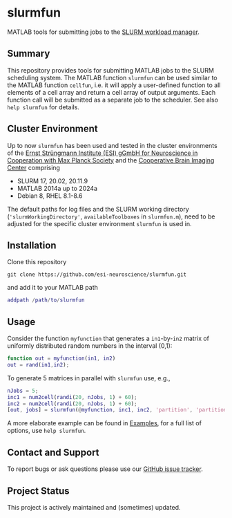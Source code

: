 <!--
Copyright (c) 2025 Ernst Strüngmann Institute (ESI) for Neuroscience
in Cooperation with Max Planck Society
SPDX-License-Identifier: CC-BY-NC-SA-1.0
-->

# slurmfun

MATLAB tools for submitting jobs to the [SLURM workload manager](https://slurm.schedmd.com/overview.html). 

## Summary 

This repository provides tools for submitting MATLAB jobs to the SLURM scheduling 
system. The MATLAB function `slurmfun` can be used similar to the MATLAB function 
`cellfun`, i.e. it will apply a user-defined function to all elements of a cell 
array and return a cell array of output arguments. Each function call will be 
submitted as a separate job to the scheduler. See also `help slurmfun` for details.

## Cluster Environment
Up to now `slurmfun` has been used and tested in the cluster environments of the 
[Ernst Strüngmann Institute (ESI) gGmbH for Neuroscience in Cooperation with Max Planck Society](https://www.esi-frankfurt.de/) 
and the [Cooperative Brain Imaging Center](https://cobic.de/) comprising

- SLURM 17, 20.02, 20.11.9
- MATLAB 2014a up to 2024a
- Debian 8, RHEL 8.1-8.6

The default paths for log files and the SLURM working directory (`'slurmWorkingDirectory'`, `availableToolboxes` in `slurmfun.m`),  need to be adjusted for the specific 
cluster environment `slurmfun` is used in.

## Installation 

Clone this repository 

``` shell
git clone https://github.com/esi-neuroscience/slurmfun.git
```

and add it to your MATLAB path

``` matlab
addpath /path/to/slurmfun
```

## Usage 

Consider the function `myfunction` that generates a `in1`-by-`in2` matrix of uniformly 
distributed random numbers in the interval (0,1):

``` matlab
function out = myfunction(in1, in2)
out = rand(in1,in2);
```

To generate 5 matrices in parallel with `slurmfun` use, e.g., 

``` matlab
nJobs = 5;
inc1 = num2cell(randi(20, nJobs, 1) + 60);
inc2 = num2cell(randi(20, nJobs, 1) + 60);
[out, jobs] = slurmfun(@myfunction, inc1, inc2, 'partition', 'partitionName', 'mem', '7500M', 'cpu', 1);
```

A more elaborate example can be found in [Examples](./Examples), for a full list 
of options, use `help slurmfun`. 

## Contact and Support

To report bugs or ask questions please use our
[GitHub issue tracker](https://github.com/esi-neuroscience/slurmfun/issues).

## Project Status

This project is actively maintained and (sometimes) updated.
